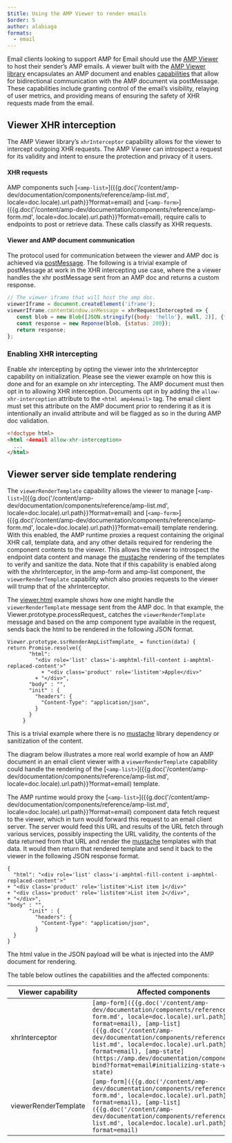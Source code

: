```yaml
---
$title: Using the AMP Viewer to render emails
$order: 5
author: alabiaga
formats:
  - email
---
```


Email clients looking to support AMP for Email should use the [AMP Viewer](https://github.com/ampproject/amphtml/blob/master/extensions/amp-viewer-integration/integrating-viewer-with-amp-doc-guide.md) to host their sender’s AMP emails. A viewer built with the [AMP Viewer library](https://github.com/ampproject/amphtml/tree/master/extensions/amp-viewer-integration) encapsulates an AMP document and enables [capabilities](https://github.com/ampproject/amphtml/blob/master/extensions/amp-viewer-integration/CAPABILITIES.md) that allow for bidirectional communication with the AMP document via postMessage. These capabilities include granting control of the email’s visibility, relaying of user metrics, and providing means of ensuring the safety of XHR requests made from the email.

## Viewer XHR interception

The AMP Viewer library’s `xhrInterceptor` capability allows for the viewer to intercept outgoing XHR requests. The AMP Viewer can introspect a request for its validity and intent to ensure the protection and privacy of it users.

#### XHR requests
AMP components such [`<amp-list>`]({{g.doc('/content/amp-dev/documentation/components/reference/amp-list.md', locale=doc.locale).url.path}}?format=email) and [`<amp-form>`]({{g.doc('/content/amp-dev/documentation/components/reference/amp-form.md', locale=doc.locale).url.path}}?format=email), require calls to endpoints to post or retrieve  data. These calls classify as XHR requests.

#### Viewer and AMP document communication

The protocol used for communication between the viewer and AMP doc is achieved via [postMessage](https://developer.mozilla.org/en-US/docs/Web/API/Window/postMessage).  The following is a trivial example of postMessage at work in the XHR intercepting use case, where the a viewer handles the xhr postMessage sent from an AMP doc and returns a custom response.

```js
// The viewer iframe that will host the amp doc.
viewerIframe = document.createElement('iframe');
viewerIframe.contentWindow.onMessage = xhrRequestIntercepted => {
   const blob = new Blob([JSON.stringify({body: 'hello'}, null, 2)], {type: 'application/json'});
   const response = new Reponse(blob, {status: 200});
   return response;
};
```

### Enabling XHR intercepting

Enable xhr intercepting by opting the viewer into the xhrInterceptor capability on initialization. Please see the viewer example on how this is done and for an example on xhr intercepting. The AMP document must then opt in to allowing XHR interception. Documents opt in by adding the `allow-xhr-interception` attribute to the `<html amp4email>` tag. The email client must set this attribute on the AMP document prior to rendering it as it is intentionally an invalid attribute and will be flagged as so in the during AMP doc validation.


```html
<!doctype html>
<html ⚡4email allow-xhr-interception>
  ...    
</html>
```

## Viewer server side template rendering

The `viewerRenderTemplate` capability allows the viewer to manage [`<amp-list>`]({{g.doc('/content/amp-dev/documentation/components/reference/amp-list.md', locale=doc.locale).url.path}}?format=email) and [`<amp-form>`]({{g.doc('/content/amp-dev/documentation/components/reference/amp-form.md', locale=doc.locale).url.path}}?format=email) template  rendering. With this enabled, the AMP runtime proxies a request containing the original XHR call, template data, and any other details required for rendering the component contents to the viewer.  This allows the viewer to introspect the endpoint data content and manage the [mustache](https://mustache.github.io/) rendering of the templates to verify and sanitize the data. Note that if this capability is enabled along with the xhrInterceptor, in the amp-form and amp-list component, the `viewerRenderTemplate` capability which also proxies requests to the viewer will trump that of the xhrInterceptor.

The [viewer.html](https://github.com/ampproject/amphtml/blob/master/examples/viewer.html) example shows how one might handle the `viewerRenderTemplate` message sent from the AMP doc. In that example, the Viewer.prototype.processRequest_ catches the `viewerRenderTemplate` message and based on the amp component type available in the request, sends back the html to be rendered in the following JSON format.

```
Viewer.prototype.ssrRenderAmpListTemplate_ = function(data) {
return Promise.resolve({
       "html":
         "<div role='list' class='i-amphtml-fill-content i-amphtml-replaced-content'>"
           + "<div class='product' role='listitem'>Apple</div>"
         + "</div>",
       "body" : "",
       "init" : {
         "headers": {
           "Content-Type": "application/json",
         }
       }
     }
```

This is a trivial example where there is no [mustache](https://mustache.github.io/) library dependency or sanitization of the content.

The diagram below illustrates a more real world example of how an AMP document in an email client viewer with a `viewerRenderTemplate` capability could handle the rendering of the [`<amp-list>`]({{g.doc('/content/amp-dev/documentation/components/reference/amp-list.md', locale=doc.locale).url.path}}?format=email) template.

<amp-img alt="Viewer render template diagram"
    layout="responsive"
    width="372" height="279"
    src="/static/img/docs/viewer_render_template_diagram.png">
</amp-img>

The AMP runtime would proxy the [`<amp-list>`]({{g.doc('/content/amp-dev/documentation/components/reference/amp-list.md', locale=doc.locale).url.path}}?format=email) component data fetch request to the viewer, which in turn would forward this request to an email client server. The server would feed this URL and results of the URL fetch through various services, possibly inspecting the URL validity, the contents of the data returned from that URL and render the [mustache](https://mustache.github.io/) templates with that data. It would then return that rendered template and send it back to the viewer in the following JSON response format.

```
{
  "html": "<div role='list' class='i-amphtml-fill-content i-amphtml-replaced-content'>"
+ "<div class='product' role='listitem'>List item 1</div>"
+ "<div class='product' role='listitem'>List item 2</div>",
+ "</div>",
"body" : "",
       "init" : {
         "headers": {
           "Content-Type": "application/json",
         }
  }
}
```
The html value in the JSON payload will be what is injected into the AMP document for rendering.

The table below outlines the capabilities and the affected components:

<table>
  <thead>
    <tr>
      <th width="30%">Viewer capability</th>
      <th>Affected components</th>
    </tr>
  </thead>
  <tbody>
    <tr>
      <td>xhrInterceptor</td>
      <td><code>[amp-form]({{g.doc('/content/amp-dev/documentation/components/reference/amp-form.md', locale=doc.locale).url.path}}?format=email), [amp-list]({{g.doc('/content/amp-dev/documentation/components/reference/amp-list.md', locale=doc.locale).url.path}}?format=email), [amp-state](https://amp.dev/documentation/components/amp-bind?format=email#initializing-state-with-amp-state)</code></td>
    </tr>
     <tr>
       <td>viewerRenderTemplate</td>
       <td><code>[amp-form]({{g.doc('/content/amp-dev/documentation/components/reference/amp-form.md', locale=doc.locale).url.path}}?format=email), [amp-list]({{g.doc('/content/amp-dev/documentation/components/reference/amp-list.md', locale=doc.locale).url.path}}?format=email)</code></td>
    </tr>
  </tbody>  
</table>
